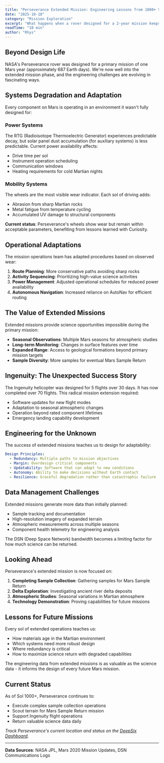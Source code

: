 ```yaml
---
title: "Perseverance Extended Mission: Engineering Lessons from 1000+ Sols on Mars"
date: "2025-10-18"
category: "Mission Exploration"
excerpt: "What happens when a rover designed for a 2-year mission keeps going? The engineering challenges and adaptations required for long-duration Mars operations."
readTime: "10 min"
author: "Rhys"
---
```


## Beyond Design Life

NASA's Perseverance rover was designed for a primary mission of one Mars year (approximately 687 Earth days). We're now well into the extended mission phase, and the engineering challenges are evolving in fascinating ways.

## Systems Degradation and Adaptation

Every component on Mars is operating in an environment it wasn't fully designed for:

### Power Systems
The RTG (Radioisotope Thermoelectric Generator) experiences predictable decay, but solar panel dust accumulation (for auxiliary systems) is less predictable. Current power availability affects:

- Drive time per sol
- Instrument operation scheduling
- Communication windows
- Heating requirements for cold Martian nights

### Mobility Systems
The wheels are the most visible wear indicator. Each sol of driving adds:
- Abrasion from sharp Martian rocks
- Metal fatigue from temperature cycling
- Accumulated UV damage to structural components

**Current status**: Perseverance's wheels show wear but remain within acceptable parameters, benefiting from lessons learned with Curiosity.

## Operational Adaptations

The mission operations team has adapted procedures based on observed wear:

1. **Route Planning**: More conservative paths avoiding sharp rocks
2. **Activity Sequencing**: Prioritizing high-value science activities
3. **Power Management**: Adjusted operational schedules for reduced power availability
4. **Autonomous Navigation**: Increased reliance on AutoNav for efficient routing

## The Value of Extended Missions

Extended missions provide science opportunities impossible during the primary mission:

- **Seasonal Observations**: Multiple Mars seasons for atmospheric studies
- **Long-term Monitoring**: Changes in surface features over time
- **Expanded Range**: Access to geological formations beyond primary mission targets
- **Sample Diversity**: More samples for eventual Mars Sample Return

## Ingenuity: The Unexpected Success Story

The Ingenuity helicopter was designed for 5 flights over 30 days. It has now completed over 70 flights. This radical mission extension required:

- Software updates for new flight modes
- Adaptation to seasonal atmospheric changes
- Operation beyond rated component lifetimes
- Emergency landing capability development

## Engineering for the Unknown

The success of extended missions teaches us to design for adaptability:

```yaml
Design Principles:
  - Redundancy: Multiple paths to mission objectives
  - Margin: Overdesign critical components
  - Updatability: Software that can adapt to new conditions
  - Autonomy: Ability to make decisions without Earth contact
  - Resilience: Graceful degradation rather than catastrophic failure
```

## Data Management Challenges

Extended missions generate more data than initially planned:

- Sample tracking and documentation
- High-resolution imagery of expanded terrain
- Atmospheric measurements across multiple seasons
- Component health telemetry for engineering analysis

The DSN (Deep Space Network) bandwidth becomes a limiting factor for how much science can be returned.

## Looking Ahead

Perseverance's extended mission is now focused on:

1. **Completing Sample Collection**: Gathering samples for Mars Sample Return
2. **Delta Exploration**: Investigating ancient river delta deposits
3. **Atmospheric Studies**: Seasonal variations in Martian atmosphere
4. **Technology Demonstration**: Proving capabilities for future missions

## Lessons for Future Missions

Every sol of extended operations teaches us:

- How materials age in the Martian environment
- Which systems need more robust design
- Where redundancy is critical
- How to maximize science return with degraded capabilities

The engineering data from extended missions is as valuable as the science data - it informs the design of every future Mars mission.

## Current Status

As of Sol 1000+, Perseverance continues to:
- Execute complex sample collection operations
- Scout terrain for Mars Sample Return mission
- Support Ingenuity flight operations
- Return valuable science data daily

*Track Perseverance's current location and status on the [DeepSix Dashboard](/).*

---

**Data Sources**: NASA JPL, Mars 2020 Mission Updates, DSN Communications Logs
